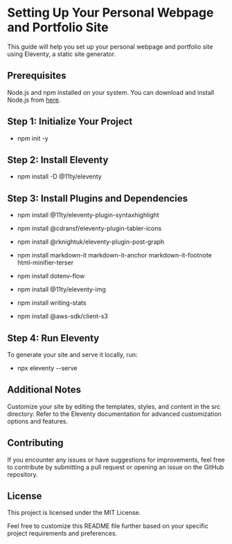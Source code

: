 # Setting Up Your Personal Webpage and Portfolio Site

This guide will help you set up your personal webpage and portfolio site using Eleventy, a static site generator.

## Prerequisites

Node.js and npm installed on your system. You can download and install Node.js from [here](https://nodejs.org/).

## Step 1: Initialize Your Project

- npm init -y

## Step 2: Install Eleventy

- npm install -D @11ty/eleventy

## Step 3: Install Plugins and Dependencies

- npm install @11ty/eleventy-plugin-syntaxhighlight

- npm install @cdransf/eleventy-plugin-tabler-icons

- npm install @rknightuk/eleventy-plugin-post-graph

- npm install markdown-it markdown-it-anchor markdown-it-footnote html-minifier-terser

- npm install dotenv-flow

- npm install @11ty/eleventy-img

- npm install writing-stats

- npm install @aws-sdk/client-s3

## Step 4: Run Eleventy

To generate your site and serve it locally, run:

- npx eleventy --serve


## Additional Notes

Customize your site by editing the templates, styles, and content in the src directory.
Refer to the Eleventy documentation for advanced customization options and features.

## Contributing

If you encounter any issues or have suggestions for improvements, feel free to contribute by submitting a pull request or opening an issue on the GitHub repository.

## License

This project is licensed under the MIT License.

Feel free to customize this README file further based on your specific project requirements and preferences.
















